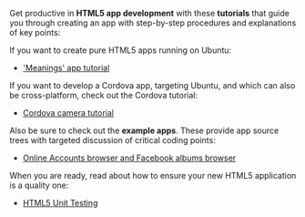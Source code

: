 





Get productive in **HTML5 app development** with these **tutorials** that
guide you through creating an app with step-by-step procedures and
explanations of key points:

If you want to create pure HTML5 apps running on Ubuntu:

  * ['Meanings' app tutorial](/en/phone/apps/html-5/tutorials/meanings-app-html5-tutorial/)

If you want to develop a Cordova app, targeting Ubuntu, and which can also be
cross-platform, check out the Cordova tutorial:

  * [Cordova camera tutorial](/en/phone/apps/html-5/tutorials/cordova-camera-app-tutorial/)

Also be sure to check out the **example apps**. These provide app source trees
with targeted discussion of critical coding points:

  * [Online Accounts browser and Facebook albums browser](/en/phone/apps/html-5/tutorials/html5-example-online-accounts/)

When you are ready, read about how to ensure your new HTML5 application is a
quality one:

  * [HTML5 Unit Testing](/en/phone/apps/html-5/tutorials/html5-unit-testing/)





